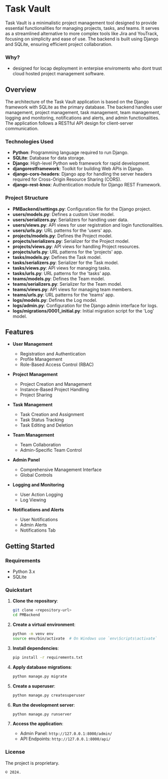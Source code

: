 # Task Vault

Task Vault is a minimalistic project management tool designed to provide essential functionalities for managing projects, tasks, and teams. It serves as a streamlined alternative to more complex tools like Jira and YouTrack, focusing on simplicity and ease of use. The backend is built using Django and SQLite, ensuring efficient project collaboration.

### Why?
- designed for locap deployment in enterpise enviroments who dont trust cloud hosted project management software.

## Overview

The architecture of the Task Vault application is based on the Django framework with SQLite as the primary database. The backend handles user management, project management, task management, team management, logging and monitoring, notifications and alerts, and admin functionalities. The application follows a RESTful API design for client-server communication.

### Technologies Used

- **Python**: Programming language required to run Django.
- **SQLite**: Database for data storage.
- **Django**: High-level Python web framework for rapid development.
- **djangorestframework**: Toolkit for building Web APIs in Django.
- **django-cors-headers**: Django app for handling the server headers required for Cross-Origin Resource Sharing (CORS).
- **django-rest-knox**: Authentication module for Django REST Framework.

### Project Structure

- **PMBackend/settings.py**: Configuration file for the Django project.
- **users/models.py**: Defines a custom User model.
- **users/serializers.py**: Serializers for handling user data.
- **users/views.py**: API views for user registration and login functionalities.
- **users/urls.py**: URL patterns for the 'users' app.
- **projects/models.py**: Defines the Project model.
- **projects/serializers.py**: Serializer for the Project model.
- **projects/views.py**: API views for handling Project resources.
- **projects/urls.py**: URL patterns for the 'projects' app.
- **tasks/models.py**: Defines the Task model.
- **tasks/serializers.py**: Serializer for the Task model.
- **tasks/views.py**: API views for managing tasks.
- **tasks/urls.py**: URL patterns for the 'tasks' app.
- **teams/models.py**: Defines the Team model.
- **teams/serializers.py**: Serializer for the Team model.
- **teams/views.py**: API views for managing team members.
- **teams/urls.py**: URL patterns for the 'teams' app.
- **logs/models.py**: Defines the Log model.
- **logs/admin.py**: Configuration for the Django admin interface for logs.
- **logs/migrations/0001_initial.py**: Initial migration script for the 'Log' model.

## Features

- **User Management**
  - Registration and Authentication
  - Profile Management
  - Role-Based Access Control (RBAC)

- **Project Management**
  - Project Creation and Management
  - Instance-Based Project Handling
  - Project Sharing

- **Task Management**
  - Task Creation and Assignment
  - Task Status Tracking
  - Task Editing and Deletion

- **Team Management**
  - Team Collaboration
  - Admin-Specific Team Control

- **Admin Panel**
  - Comprehensive Management Interface
  - Global Controls

- **Logging and Monitoring**
  - User Action Logging
  - Log Viewing

- **Notifications and Alerts**
  - User Notifications
  - Admin Alerts
  - Notifications Tab

## Getting Started

### Requirements

- Python 3.x
- SQLite

### Quickstart

1. **Clone the repository**:
   ```sh
   git clone <repository-url>
   cd PMBackend
   ```

2. **Create a virtual environment**:
   ```sh
   python -m venv env
   source env/bin/activate  # On Windows use `env\Scripts\activate`
   ```

3. **Install dependencies**:
   ```sh
   pip install -r requirements.txt
   ```

4. **Apply database migrations**:
   ```sh
   python manage.py migrate
   ```

5. **Create a superuser**:
   ```sh
   python manage.py createsuperuser
   ```

6. **Run the development server**:
   ```sh
   python manage.py runserver
   ```

7. **Access the application**:
   - Admin Panel: `http://127.0.0.1:8000/admin/`
   - API Endpoints: `http://127.0.0.1:8000/api/`

### License

The project is proprietary. 

```
© 2024.
```
```

